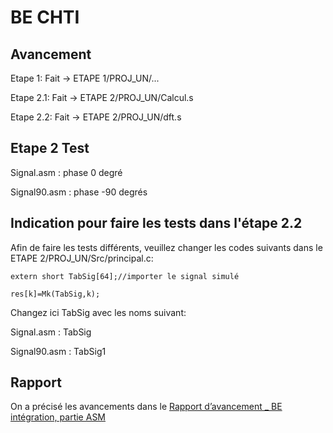 BE CHTI 
==== 
Avancement
----
Etape 1: Fait -> ETAPE 1/PROJ_UN/...<br>

Etape 2.1: Fait -> ETAPE 2/PROJ_UN/Calcul.s<br>

Etape 2.2: Fait -> ETAPE 2/PROJ_UN/dft.s<br>

Etape 2 Test
----
Signal.asm : phase 0 degré

Signal90.asm : phase -90 degrés

Indication pour faire les tests dans l'étape 2.2
----
Afin de faire les tests différents, veuillez changer les codes suivants dans le ETAPE 2/PROJ_UN/Src/principal.c:

```
extern short TabSig[64];//importer le signal simulé

res[k]=Mk(TabSig,k);
```
Changez ici TabSig avec les noms suivant:

Signal.asm : TabSig

Signal90.asm : TabSig1

Rapport
----
On a précisé les avancements dans le [Rapport d’avancement _ BE intégration, partie ASM](https://github.com/iattach/BE-CHTI/blob/master/Rapport%20d%E2%80%99avancement%20_%20BE%20int%C3%A9gration%2C%20partie%20ASM.pdf)
